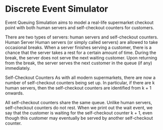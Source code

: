 # Discrete Event Simulator
Event Queuing Simulation aims to model a real-life supermarket checkout point with both human servers and self-checkout counters for customers.

There are two types of servers: human servers and self-checkout counters.
Human Server
Human servers (or simply called servers) are allowed to take occasional breaks. When a server finishes serving a customer, there is a chance that the server takes a rest for a certain amount of time. During the break, the server does not serve the next waiting customer. Upon returning from the break, the server serves the next customer in the queue (if any) immediately.

Self-Checkout Counters
As with all modern supermarkets, there are now a number of self-checkout counters being set up. In particular, if there are k human servers, then the self-checkout counters are identified from k + 1 onwards.

All self-checkout counters share the same queue.
Unlike human servers, self-checkout counters do not rest.
When we print out the wait event, we say that the customer is waiting for the self-checkout counter k + 1, even though this customer may eventually be served by another self-checkout counter.

